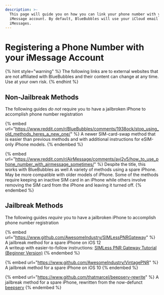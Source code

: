 ```yaml
---
description: >-
  This page will guide you on how you can link your phone number with your
  iMessage account. By default, BlueBubbles will use your iCloud email to send
  iMessages.
---
```


# Registering a Phone Number with your iMessage Account

{% hint style="warning" %}
The following links are to external websites that are not affiliated with BlueBubbles and their content can change at any time. Use at your own risk.
{% endhint %}

## Non-Jailbreak Methods

The following guides _do not_ require you to have a jailbroken iPhone to accomplish phone number registration

{% embed url="https://www.reddit.com/r/BlueBubbles/comments/1938ock/stop_using_old_methods_heres_a_new_one/" %}
A newer SIM-card-swap method that is easier than previous methods and with additional instructions for eSIM-only iPhone models.
{% endembed %}

{% embed url="https://www.reddit.com/r/AirMessage/comments/avj2y5/how_to_use_phone_number_with_airmessage_sometimes/" %}
Despite the title, this works with BlueBubbles as well A variety of methods using a spare iPhone. May be more compatible with older models of iPhone. Some of the methods require keeping an inactive SIM card in an iPhone while others involve removing the SIM card from the iPhone and leaving it turned off.
{% endembed %}

## Jailbreak Methods

The following guides _require_ you to have a jailbroken iPhone to accomplish phone number registration

{% embed url="https://www.github.com/AwesomeIndustry/SIMLessPNRGateway" %}
A jailbreak method for a spare iPhone on iOS 12\
A writeup with easier-to-follow instructions: [SIMLess PNR Gateway Tutorial (Beginner Version)](https://docs.google.com/document/d/1L4HijxDCHkBBJ66RysCBKvNEK7yihM-rgJ-U4W56vJ0/)
{% endembed %}

{% embed url="https://www.github.com/AwesomeIndustry/VintagePNR" %}
A jailbreak method for a spare iPhone on iOS 10
{% endembed %}

{% embed url="https://www.github.com/thatmarcel/beepserv-rewrite" %}
A jailbreak method for a spare iPhone, rewritten from the now-defunct [beepserv](https://github.com/beeper/phone-registration-provider)
{% endembed %}

